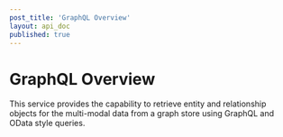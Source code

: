 ```yaml
---
post_title: 'GraphQL Overview'
layout: api_doc
published: true
---
```

# GraphQL Overview

This service provides the capability to retrieve entity and relationship objects for the multi-modal data from a graph store using GraphQL and OData style queries.